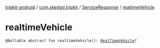[tripkit-android](../../index.md) / [com.skedgo.tripkit](../index.md) / [ServiceResponse](index.md) / [realtimeVehicle](./realtime-vehicle.md)

# realtimeVehicle

`@Nullable abstract fun realtimeVehicle(): `[`RealTimeVehicle`](../../com.skedgo.tripkit.routing/-real-time-vehicle/index.md)`?`